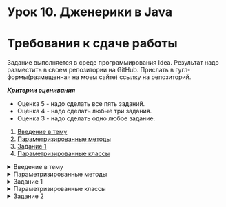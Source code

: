 # Урок 10. Дженерики в Java


# Требования к сдаче работы
Задание выполняется в среде программирования Idea. Результат надо разместить в своем репозитории на GitHub.
Прислать в гугл-формы(размещенная на моем сайте) ссылку на репозиторий.


***Критерии оценивания***
* Оценка 5 - надо сделать все пять заданий.
* Оценка 4 - надо сделать любые три задания.
* Оценка 3 - надо сделать одно любое задание.

1. [Введение в тему](#введение-в-тему)
2. [Параметризированные методы](#параметризированные-методы)
3. [Задание 1](#задание-1)
4. [Параметризированные классы](#параметризированные-классы)


<details>
<summary>Введение в тему</summary>

# Введение в тему

Вы уже познакомились с двумя видами полиморфизма: полиморфизмом подтипов и ad-hoc полиморфизмом. В новой теме вы рассмотрите третий, заключительный вид полиморфизма — параметрический полиморфизм.

Вы узнаете:

* Как можно писать методы, работающие одинаково с разными типами данных, используя параметризованные методы.
* Что такое параметр типа и что общего у него с обычным параметром метода.
* Для чего используются параметризованные классы и при чём здесь стандартные коллекции Java.
* В чём может быть сложность, когда нужно совместно использовать разные виды полиморфизма.
* С помощью каких инструментов можно писать код, работающий с ограниченным множеством типов данных.

* Вы примените новые знания, помогая агентству праздников разобраться со списком гостей. А также разработаете свою усложнённую версию универсальной хеш-таблицы. Навстречу новым приключениям!

</details>

<details>

<summary>Параметризированные методы</summary>

# Параметризированные методы
В прошлой теме вы познакомились с последним, четвёртым принципом ООП — полиморфизмом.
Вы изучили два его вида: полиморфизм подтипов и ad-hoc полиморфизм.

> Полиморфизм подтипов — способность программы одинаково работать с объектами, если они имеют одинаковый интерфейс.

> Ad-hoc полиморфизм — возможность написать разные реализации для одного и того же метода в зависимости от типов аргументов.

Ad-hoc полиморфизм считается «мнимым».
При его использовании нельзя один раз написать метод, который бы сразу же работал со множеством типов.
Вместо этого для каждого случая нужно делать специальную реализацию (перегружать метод).
В этом уроке вы узнаете о **параметрическом полиморфизме**. 
Он считается «истинным» и наряду с сабтайпингом относится к универсальному полиморфизму. Параметрический полиморфизм позволяет написать одну реализацию, которая будет универсально работать со множеством типов.
Но прежде чем погрузиться в новый материал, выполните небольшое задание.

## Параметры метода

Для начала вспомним, что такое параметры метода и для чего они используются. Допустим, вам нужно реализовать метод, который выводит на экран стройные строфы стихотворения А.С. Пушкина. Метод может выглядеть следующим образом:

```java
static void printSpringDaysPoem() {
    System.out.println("\t\t\t\t\t ***");
    System.out.println("\t В беспечных радостях, в живом очарованье,");
    System.out.println("\t О дни весны моей, вы скоро утекли.");
    System.out.println("\t Теките медленней в моем воспоминанье.");
} 
```
Строка `***` обозначает начало стихотворения. Символ табуляции (`\t`) в каждой строке нужен, 
чтобы строки отображались с отступом от края экрана. Вывод будет таким:

![img_15.png](img_15.png)

Следующая задача — вывести на экран стихотворение «Узник». В этом случае вы можете пойти аналогичным путём: создать новый метод с соответствующим названием,
например printPrisonerPoem(), и заменить строки на нужные.

Но можно поступить и по-другому. Так как оба метода работают одинаково,
логичнее вместо двух методов создать один. Назовём его printPoem(). Строки стихотворения передадим в него параметром. Получим:

```java
static void printPoem(ArrayList<String> poemLines) {
    System.out.println("\t\t\t\t\t ***");
    for (String line: poemLines) {
        System.out.println("\t " + line);
    }
} 
```

Теперь передадим строки стихотворения при вызове метода:

```java
public static void main(String[] args) {
    ArrayList<String> prisonerLines = new ArrayList<>();
    prisonerLines.add("Сижу за решеткой в темнице сырой.");
    prisonerLines.add("Вскормленный в неволе орел молодой,");
    prisonerLines.add("Мой грустный товарищ, махая крылом,");
    prisonerLines.add("Кровавую пищу клюет под окном,");

    printPoem(prisonerLines);
}
```

Этот подход позволил избежать дублирования кода. Вместо множества однотипных методов использовали один. А вариативную часть передали в качестве параметра.

## Параметр типа

Теперь представьте, что ваша программа для вывода стихотворений стала очень популярна.
Агентство «Праздник Экспресс» даже захотело себе такое же приложение! 
Вас попросили сделать аналогичную программу, которая бы вместо стихотворений выводила список гостей.
За основу можно взять код, над которым вы работали.

Но проблема пришла откуда не ждали: список гостей у агентства представлен как объект `ArrayList<Guest>`, 
где `Guest` — специальный класс, описывающий гостя.
Класс `Guest` выглядит так:

```java
public class Guest {

    String name;
    String surname;

    public Guest(String name, String surname) {
        this.name = name;
        this.surname = surname;
    }    

    @Override
    public String toString() {
        return name + " " + surname;
    }
}
```

Один из способов решить проблему — создать ещё одну версию метода, которая будет работать с объектами класса `Guest`, а не со строками. 
Но у нового метода будет такой же код, как и у метода `printPoem()`. Это решение не самое оптимальное: оно приведёт к дублированию.

На выручку придёт **параметрический полиморфизм**. С его помощью можно описать реализацию метода или класса, которая будет работать со множеством типов данных.

То есть вы можете реализовать один метод — назовём его `printSmart()`, — и он будет выводить на экран список объектов любого типа данных!

> 💡 Если передать объект класса Guest в метод System.out.println,
> у него будет автоматически вызван метод toString().
> В таком случае на экран выведется имя и фамилия гостя, как и ожидалось.


При этом принцип такой же, как если бы вы передавали текст стихотворения в качестве параметра метода. 
Разница лишь в том, что теперь потребуется особый вид параметра — параметр типа. 
В него и будем передавать тип входных данных.

Рассмотрим пример кода:
```java
static <T> void printSmart(ArrayList<T> items) {
    System.out.println("\t\t\t\t\t ***");
    for (T item: items) {
        System.out.println("\t " + item);
    }
} 
```

Разберём, что к чему. При объявлении метода имя параметра типа указывается в угловых скобках — `<>`. 
Оно должно находиться перед типом возвращаемого значения. В примере объявили метод как `static <T> void printSmart`. 
То есть указали, что в методе будет использоваться параметр типа с именем `T`.

Далее указываем, что параметром метода будет список объектов типа `T`. Внутри метода можно работать с этим списком обобщённо. 
То есть независимо от того, что скрывается за типом `T`: это может быть строка, число или объект класса `Guest`.

Вызов метода будет полностью аналогичен вызову метода `printPoem()`. Запустите этот код и убедитесь, что метод `printSmart()` 
работает одинаково и с гостями, и со стихотворениями.

```java
import java.util.ArrayList;

public class GenericMethodExample {
    public static void main(String[] args) {
        ArrayList<Guest> guests = new ArrayList<>();
        guests.add(new Guest("Николай", "Петров"));
        guests.add(new Guest("Екатерина", "Майская"));

        // передаём список объектов Guest
        printSmart(guests);

        ArrayList<String> poem = new ArrayList<>();
        poem.add("В беспечных радостях, в живом очарованье,");
        poem.add("О дни весны моей, вы скоро утекли.");
        poem.add("Теките медленней в моем воспоминанье.");

        // передаём список строк
        printSmart(poem);
    }

    // <T> — указали, что метод будет использовать параметр типа с именем T
    // ArrayList<T> items — использовали ранее объявленный параметр типа — T, чтобы
    // указать, что передаваемый в метод список может содержать элементы
    // любого типа, который будет подставлен вместо T во время вызова метода
    static <T> void printSmart(ArrayList<T> items) {
        System.out.println("\t\t\t\t\t ***");
        // обходим в цикле элементы списка и для обозначения типа элементов
        // опять используем ранее объявленный параметр типа — T
        for (T item: items) {
            System.out.println("\t " + item);
        }
    }
}

class Guest {
    String name;
    String surname;

    public Guest(String name, String surname) {
        this.name = name;
        this.surname = surname;
    }

    @Override
    public String toString() {
        return name + " " + surname;
    }
}
```
```
Результат
					 ***

	 Николай Петров

	 Екатерина Майская

					 ***

	 В беспечных радостях, в живом очарованье,

	 О дни весны моей, вы скоро утекли.

	 Теките медленней в моем воспоминанье.
```


Обратите внимание: хотя у метода `printSmart()` есть параметр типа, при вызове этот параметр никак не передаётся.
Это происходит потому, что Java умеет определять значение параметра типа самостоятельно, исходя из типа аргумента.
В конкретном случае, так как в метод `printSmart()` передаётся значение типа `ArrayList<Guest>`, 
компилятор автоматически определит значение типа `T` как `Guest`.
> Процесс, во время которого компилятор определяет требуемый тип, называется автоматическим выводом типов.


## Параметр типа в возвращаемом значении

Параметризовать можно не только тип аргумента, но и тип возвращаемого значения метода. Например:

```java
public class GenericMethodExample {
    public static void main(String[] args) {
        String name = null;
        String nameOrDefault =ifNull(name, "Unknown");
        System.out.println(nameOrDefault);

        Integer numberOrDefault =ifNull(4, 1);
        System.out.println(numberOrDefault);
    }

    //метод возвращает значение типа T
    public static <T> T ifNull(T value, T defaultValue) {
        return value == null? defaultValue : value;
    }

}
```

Здесь метод `ifNull()` проверяет переданное значение на `null`. Если оно равно `null`, возвращает некоторое значение по умолчанию. 
Тип возвращаемого значения в этом случае будет таким же, как у аргументов метода: если вызвать метод `ifNull()` для строк, он вернёт строку. 
Если для чисел — число.

## Как использовать параметры типа

Неслучайно в этом уроке имя параметра — T. Это стандартный вариант для имени параметра, поскольку T — это первая буква английского слова type — «тип».
Для названия можно использовать любую другую букву и даже слово.

> 💡 Обычно для имени параметров типа используют одну заглавную букву. Так имя параметра типа будет легче отличить от классов.
> Также часто используют следующие названия: E (англ. element — «элемент»), 
> K (англ. key — «ключ»), V (англ. value — «значение»), N (англ. number — «число»), S, U и далее по алфавиту.


С параметром типа можно работать как с любым обычным типом данных. Например, можно использовать цикл `for (T item: items)`, 
подразумевая, что каждый элемент в списке `items` будет иметь тип `T`. Можно использовать тип `T` в аргументах метода или создавать
переменные этого типа. Но существуют ограничения:

* Нельзя создавать новые объекты типа `T`. Это связано с особенностями реализации параметров типа в Java. Запись вида `new T()` вызовет ошибку компиляции.
* Тип обязательно должен быть ссылочным. Нельзя использовать примитивные типы.

Если примитивный тип данных нужен в качестве параметра типа, следует использовать класс-обёртку. 
Например, можно передать в качестве параметра в printSmart список `ArrayList<Integer>`.
Методы, которые содержат параметр типа, называют дженерик-методами, а весь механизм работы с параметрами типов — дженериками (англ. generics — «обобщения»).
Дженерики в Java позволяют классу или методу одинаково или обобщённо работать со значениями различных типов. То есть вы пишете универсальный код, 
а Java самостоятельно подставляет нужный тип данных вместо имени параметра типа.

Обобщать можно не только методы, но и целые классы. С некоторыми из таких параметризированных классов вы уже сталкивались. 
Например, `ArrayList` — обобщённый, или, другими словами, параметризованный класс. В контексте, принятом в Java, `ArrayList` — это дженерик.

</details>


<details>

<summary>Задание 1</summary>

# Задание 1

Напишите обобщённый метод `size`, который принимает в качестве параметра список элементов любого типа и возвращает их количество.
Для подсчёта элементов используйте цикл `for each`.

```java
import java.util.ArrayList;

class ArrayUtils {
    public static void main(String[] args) {
        ArrayList<Double> list1 = new ArrayList<>();
        list1.add(1.0);
        list1.add(2.0);
        list1.add(3.0);

        System.out.println("В первом списке " + size(list1) + " элементов");

        ArrayList<String> list2 = new ArrayList<>();
        list2.add("uno");
        list2.add("dos");
        list2.add("tres");
        list2.add("cuatro");
        list2.add("cinco");

        System.out.println("Во втором списке " + size(list2) + " элементов");
    }

    // Допишите реализацию обобщённого метода size
    ... size(... list) {
        ...
    }
   

}

```

## Подсказки

* Ожидается, что метод `size` будет возвращать целое число.
* Параметром метода `size` может быть список элементов любого типа. 
Поэтому нужно использовать параметр типа `Т`. Укажите его в угловых скобках в объявлении метода перед типом возвращаемого значения.
* Внутри метода `size` для того, чтобы посчитать количество элементов в списке, нужно пройтись в цикле по каждому из них. 
При этом каждый элемент списка будет иметь тип `Т`.

## Результат

```
Результат

    В первом списке 3 элементов

    Во втором списке 5 элементов
```

</details>


<details>

<summary>Параметризированные классы</summary>

# Параметризированные классы

В прошлом уроке вы познакомились с параметризированными методами.
Вы узнали, что можно создать один метод, который будет работать с различными типами объектов.
Подобный подход применим и к классам. В этом уроке вы разберётесь, как это сделать.

## Универсальный класс на основе класса Object

Представьте, что вы разрабатываете игру с открытым миром, где игрок перемещается по карте.
> Игра с открытым миром — это жанр видеоигр, где игроки свободно исследуют большой открытый мир, не ограниченный уровнями и рамками сюжета.

Вам необходимо описать класс, чтобы создать пару из двух значений: 
в ней будут храниться координаты локации, в которой игрок находится прямо сейчас.

![img_16.png](img_16.png)

Значения координат задаются целыми числами. Код выглядит так:

```java
class Pair {
    public final Integer value1;
    public final Integer value2;

    public Pair(Integer value1, Integer value2) {
        this.value1 = value1;
        this.value2 = value2;
    }

    public void print() {
        System.out.printf("(%s, %s)", value1, value2);
    }

    public Integer getValue1() {
        return value1;
    }

    public Integer getValue2() {
        return value2;
    }
}

public class Practicum {

    public static void main(String[] args) {
        Pair pair = new Pair(4, 1);
        System.out.println("Координаты игрока на карте:");
        pair.print();
        Integer x = pair.getValue1();
        Integer y = pair.getValue2();
    }
}

```
![img_17.png](img_17.png)

Получившийся класс `Pair` может хранить любую пару целых чисел. Но ваши планы внезапно изменились: 
теперь в программе нужен аналогичный класс, но для другой цели. В новом классе будет храниться пара,
состоящая из имени игрока и применённого им чит-кода.

Для этого можно продублировать уже имеющийся класс `Pair` и заменить типы его параметров с `Integer` на `String`:

```java
public class StringPair {
    public final String value1;
    public final String value2;

    public StringPair(String value1, String value2) {
        this.value1 = value1;
        this.value2 = value2;
    }

    public void print() {
        System.out.printf("(%s, %s)", value1, value2);
    }

    public String getValue1() {
        return value1;
    }

    public String getValue2() {
        return value2;
    }
}
```

Допустим, вам снова понадобится аналогичный класс, который будет хранить в себе пару значений для другого типа.
Снова дублировать код — не вариант. Нужна универсальная пара,
принимающая значения любого типа. В таком случае применять класс можно будет и в других задачах.

Попробуем воспользоваться полиморфизмом подтипов. Для полей класса `Pair` используем класс, 
который будет общим интерфейсом или суперклассом `String` и `Integer`. Таким общим суперклассом будет класс `Object`. 
Код универсального класса `Pair` при этом будет выглядеть так:

```java
class Pair {
    public final Object value1;
    public final Object value2;

    public Pair(Object value1, Object value2) {
        this.value1 = value1;
        this.value2 = value2;
    }

    public void print() {
        System.out.printf("(%s, %s)", value1, value2);
    }

    public Object getValue1() {
        return value1;
    }

    public Object getValue2() {
        return value2;
    }
}

public class Practicum {

    public static void main(String[] args) {
        Pair pair = new Pair(3, 1);
        System.out.println("Координаты игрока на карте:");
        pair.print();
        Integer x = (Integer) pair.getValue1();
        Integer y = (Integer) pair.getValue2();

        System.out.println();

        Pair stringPair = new Pair("username", "qwerty");
        System.out.println("Чит-код пользователя:");
        stringPair.print();
        String user = (String) stringPair.getValue1();
        String cheatCode = (String) stringPair.getValue2();
    }

}

```

![img_18.png](img_18.png)

Теперь класс `Pair` может хранить значения любых классов.

В Java подобный подход до определённого момента был единственным вариантом реализации «универсальных» классов. 
Например, именно так был изначально реализован класс `ArrayList`. Но у этого подхода есть существенные проблемы. 
Такой код допускает большую вероятность ошибок.

Вернёмся к примеру. Раньше класс принимал только значения одного заданного типа — `String` либо `Integer`, — с которым вы потом взаимодействовали. 
Теперь в одну пару можно положить значения разных типов. Например, можно случайно передать строку вместо координаты и попытаться работать с
ней как с числом, что приведёт к ошибке.

К тому же в коде появится явное приведение типов. При вызове методов `getValue1()` и `getValue2()` потребуется явно указывать,
значения какого типа нужно получить. Это тоже может привести к ошибке в коде.

## Параметризированные классы

Вернёмся к примеру с кодом игры. Вам по-прежнему нужно реализовать класс, аналогичный тому, который был в начале урока. 
Вы выяснили, что использовать полиморфизм подтипов в этой ситуации — не самое оптимальное решение.

Современные версии Java и параметрический полиморфизм помогут решить проблему! Ведь у вас есть мощный инструмент — дженерики.
Как и в случае с методами, в класс передаётся дополнительный параметр типа.
Теперь этот параметр типа будет использоваться не внутри одного метода, а во всём классе целиком.

Посмотрите, как будет выглядеть класс Pair, реализованный с использованием дженерик-параметра.

```java

public class Pair<T> {

    public final T value1;
    public final T value2;

    public Pair(T value1, T value2) {
        this.value1 = value1;
        this.value2 = value2;
    }

    public void print() {
        System.out.printf("(%s, %s)", value1, value2);
    }

    public T getValue1() {
        return value1;
    }

    public T getValue2() {
        return value2;
    }
}
```

Имя параметра типа указывается в угловых скобках после имени класса: `Pair<T>`.
В дальнейшем вы можете использовать имя параметра типа в полях и методах класса. Например, запись `public final T value1` говорит,
что в поле `value1` будет храниться значение типа `T`.

Использование объектов нового класса `Pair` будет выглядеть следующим образом:

```java

public class Practicum {

    public static void main(String[] args) {
        Pair<Integer> pair = new Pair<>(4, 1);
        System.out.println("Координаты точки с целочисленными координатами:");
        pair.print();
        Integer x = pair.getValue1();
        Integer y = pair.getValue2();

        System.out.println();

        Pair<String> stringPair = new Pair<>("Content-Type", "application/json");
        System.out.println("Заголовок HTTP-запроса:");
        stringPair.print();
        String header = stringPair.getValue1();
        String headerValue = stringPair.getValue2();
    }

}

class Pair<T> {

    public final T value1;
    public final T value2;

    public Pair(T value1, T value2) {
        this.value1 = value1;
        this.value2 = value2;
    }

    public void print() {
        System.out.printf("(%s, %s)", value1, value2);
    }

    public T getValue1() {
        return value1;
    }

    public T getValue2() {
        return value2;
    }
}
```

![img_19.png](img_19.png)

При создании объекта параметризированного класса нужно указать значение параметра типа.
То есть конкретный тип значений, с которыми будет работать этот объект класса. 
Значение параметра типа указывается в угловых скобках после имени класса. 
Так, в примере создаются два объекта класса Pair. 
Первый соответствует типу данных «пара целых чисел» `Pair<Integer>`, 
а второй — «пара строк» `Pair<String>`.

Соответственно, в первом объекте поле `value1` будет иметь тип данных `Integer`. А во втором то же поле будет типа `String`.

При использовании конструктора можно не заключать название типа в угловые скобки и оставить их пустыми. 
Такой синтаксис называют `diamond notation` или просто `diamond` (англ. «алмаз»),
потому что пустые угловые скобки напоминают драгоценный камень: `new Pair<>`.

Один класс может быть параметризован несколькими типами данных. 
Для этого при объявлении класса необходимо через запятую в угловых скобках перечислить все параметры типа, 
которые будут использоваться в классе. 
Выглядит это так: `SomeClass<T, E>`.

Доработаем класс `Pair` так, чтобы в одной паре можно было хранить два значения различных типов:

```java
public class Pair<T1, T2> {

    public final T1 value1;
    public final T2 value2;

    public Pair(T1 value1, T2 value2) {
        this.value1 = value1;
        this.value2 = value2;
    }

    public void print() {
        System.out.printf("(%s, %s)", value1, value2);
    }

    public T1 getValue1() {
        return value1;
    }

    public T2 getValue2() {
        return value2;
    }
} 
```

Теперь можно сохранить в одном объекте `Pair` два значения разных типов данных, например строку и число:

```java
public class Practicum {

    public static void main(String[] args) {
        Pair<String, Integer> pair = new Pair<>("Земля", 3);
        System.out.println("Номер планеты от Солнца:");
        pair.print();
        String name = pair.getValue1();
        Integer number = pair.getValue2();
    }
}

class Pair<T1, T2> {

    public final T1 value1;
    public final T2 value2;

    public Pair(T1 value1, T2 value2) {
        this.value1 = value1;
        this.value2 = value2;
    }

    public void print() {
        System.out.printf("(%s, %s)", value1, value2);
    }

    public T1 getValue1() {
        return value1;
    }

    public T2 getValue2() {
        return value2;
    }
}
```
![img_20.png](img_20.png)

## Дженерики и стандартные коллекции

Все коллекции в стандартной библиотеке Java используют дженерики.
Ранее вы уже работали с ними — например, при использовании коллекции `ArrayList` вы указывали тип элементов, которые будут в нём храниться. Какой бы конкретный тип для списка вы ни указали, его поведение не изменится. Методам добавления или удаления элемента из списка всё равно, что удалять — экземпляр строки или целого числа.
Эти операции работают совершенно одинаково для любого типа.

```java
ArrayList<String> listOfStrings = new ArrayList<>();
listOfStrings.add("Привет"); // добавить строку в список строк ArrayList<String> 

ArrayList<Integer> listOfIntegers = new ArrayList<>();
listOfIntegers.add(1); // добавить целое число в список целых чисел
```
```java

ArrayList<String> listOfStrings = new ArrayList<>();
ArrayList<Integer> listOfIntegers = new ArrayList<>();

listOfStrings.add("Привет"); // строку в список строк добавить можно
// listOfStrings.add(1); // а вот целое число нельзя — будет ошибка

listOfIntegers.add(1); // число можно добавить в список чисел
// listOfIntegers.add("Как дела?"); // строку в список чисел добавить не получится
```

Разные коллекции могут принимать разное количество параметров типа. 
Это зависит от того, сколько значений может хранить один элемент коллекции.
Например, в списках в одном элементе коллекции хранится только одно значение заданного типа: `String`, `Integer` или другое.

Хеш-таблицы в качестве одного элемента коллекции хранят пару «ключ-значение»,
поэтому принимают сразу два параметра типа: для типа ключа таблицы и её значения. 
Поэтому при создании экземпляра хеш-таблицы в угловых скобках нужно указывать сразу два типа:

```java
import java.util.HashMap;

public class Practicum {

    public static void main(String[] args) {
        HashMap<String, Double> catsWithWeight = new HashMap<>();
        catsWithWeight.put("Пиксель", 4.6);
        catsWithWeight.put("Космонавт", 5.0);
        catsWithWeight.put("Потата", 3.2);
        catsWithWeight.put("Байтик", 2.4);

        for (String cat : catsWithWeight.keySet()) {
            System.out.printf("Котик %s весит %f",cat, catsWithWeight.get(cat));
            System.out.println();
        }
    }

}
```

![img_21.png](img_21.png)

## Создание коллекций без указания параметра типа

Синтаксически Java допускает не указывать значение параметра типа при создании объекта.
Например, можно создать ArrayList общего вида:

```java
ArrayList someList = new ArrayList();
```

Такой список будет иметь тип элементов Object, 
а логика его работы будет аналогична варианту с использованием полиморфизма подтипов.
Такой вариант существует в Java с целью сохранения обратной совместимости: чтобы программы, 
написанные до появления дженериков, продолжали корректно работать. 
Однако использовать такой синтаксис крайне не рекомендуется — вы потеряете все преимущества от механизма дженериков.

</details>

<details>

<summary>Задание 2</summary>

# Задание 2
Ваша команда разрабатывает приложение, которое помогает пользователю заполнить заявку на ипотеку.
Пользователь вводит данные для покупки квартиры: фамилию, имя и отчество, возраст, 
сумму ипотеки и указывает свой статус по трудоустройству.
Задача вашего приложения — проверить данные, которые заполнил пользователь,
и показать предварительный ответ банка.

Вам необходимо написать валидацию данных пользователя, используя типизированные классы. 
Ипотека может быть выдана только людям 18 лет и старше, 
минимальная сумма ипотеки — 1 000 000, 
а максимальная — 10 000 000, 
человек обязательно должен быть трудоустроенным.

`Practicum`
```java

import java.util.Scanner;

public class Practicum {

    public static void main(String[] args) {
        Scanner scanner = new Scanner(System.in);

        System.out.println("Заполните данные для ипотечной заявки и узнайте статус одобрения");
        System.out.println("Введите ФИО:");
        String name = scanner.nextLine();

        System.out.println("Ваш возраст:");
        byte age = scanner.nextByte();

        System.out.println("Планируемая сумма ипотеки:");
        int mortgageAmount = scanner.nextInt();

        scanner.nextLine();
        System.out.println("Трудоустроены ли вы сейчас? (д/н)");
        String employedString = scanner.nextLine();
        boolean employed = employedString.equalsIgnoreCase("д");

        MortgageRequest mortgageRequest = new MortgageRequest(name, age, mortgageAmount, employed);
        mortgageRequest.validate();

    }

}
```

`ValidationRule`
```java
// Дополните базовый класс для всех правил валидации
public abstract class ValidationRule {
    protected final ... value;
    private final String errorMessage;

    protected ValidationRule(... value, String errorMessage) {
        this.value = value;
        this.errorMessage = errorMessage;
    }

    public abstract boolean isValid();

    public String getErrorMessage() {
        return errorMessage;
    }
}
```
`AgeValidationRule`

```java
// Дополните класс для проверки возраста пользователя
public class AgeValidationRule ... {

    public AgeValidationRule(Byte age) {
        super(age, "Возраст для подачи на ипотеку должен быть старше 18 лет");
    }

    @Override
    public boolean isValid() {
        return value >= 18;
    }

}
```
`EmploymentValidationRule`
```java
// Дополните класс для проверки трудоустроенности пользователя
public class EmploymentValidationRule ... {

    public EmploymentValidationRule(Boolean value) {
        super(value, "Ипотека выдается только трудоустроенным");
    }

    @Override
    public boolean isValid() {
        return value;
    }
}
```
`MortgageAmountValidationRule`

```java

// Дополните класс для проверки суммы ипотеки пользователя
public class MortgageAmountValidationRule ... {

    public MortgageAmountValidationRule(Integer value) {
        super(value, "Минимальный размер ипотеки - 1.000.000, а максимальный - 10.000.000");
    }

    // Объявите и реализуйте метод для проверки суммы ипотеки ниже
    ...

}
```
`MortgageRequest`
```java
public class MortgageRequest {

    private final String name;
    private final byte age;
    private final int amount;
    private final boolean employed;

    public MortgageRequest(String name, byte age, int amount, boolean employed) {
        this.name = name;
        this.age = age;
        this.amount = amount;
        this.employed = employed;
    }

    public void validate() {
        System.out.println("Проверка заявки...");

        boolean result = true;

        AgeValidationRule ageValidationRule = new AgeValidationRule(age);
        if (!ageValidationRule.isValid()) {
            result = false;
            System.out.println(ageValidationRule.getErrorMessage());
        }

        MortgageAmountValidationRule amountValidationRule = new MortgageAmountValidationRule(amount);
        if (!amountValidationRule.isValid()) {
            result = false;
            System.out.println(amountValidationRule.getErrorMessage());
        }

        EmploymentValidationRule employmentValidationRule = new EmploymentValidationRule(employed);
        if (!employmentValidationRule.isValid()) {
            result = false;
            System.out.println(employmentValidationRule.getErrorMessage());
        }

        if (result) {
            System.out.println(name + ", вам одобрена заявка на ипотеку!");
        } else {
            System.out.println(name + ", ваша заявка отклонена");
        }
    }
}
```





</details>